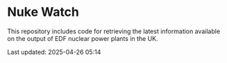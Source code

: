 # Nuke Watch

This repository includes code for retrieving the latest information available on the output of EDF nuclear power plants in the UK.

Last updated: 2025-04-26 05:14